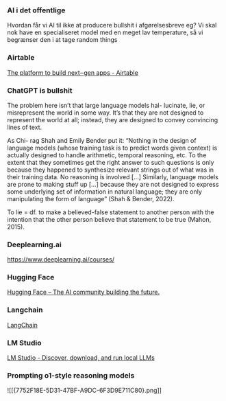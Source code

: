 ### AI i det offentlige
Hvordan får vi AI til ikke at producere bullshit i afgørelsesbreve eg? Vi skal nok have en specialiseret model med en meget lav temperature, så vi begrænser den i at tage random things

### Airtable
[The platform to build next‒gen apps - Airtable](https://www.airtable.com/)
### ChatGPT is bullshit

The problem here isn’t that large language models hal-
lucinate, lie, or misrepresent the world in some way. It’s that 
they are not designed to represent the world at all; instead, 
they are designed to convey convincing lines of text.

As Chi-
rag Shah and Emily Bender put it: “Nothing in the design 
of language models (whose training task is to predict words 
given context) is actually designed to handle arithmetic, 
temporal reasoning, etc. To the extent that they sometimes 
get the right answer to such questions is only because they 
happened to synthesize relevant strings out of what was in 
their training data. No reasoning is involved […] Similarly, 
language models are prone to making stuff up […] because 
they are not designed to express some underlying set of 
information in natural language; they are only manipulating 
the form of language” (Shah & Bender, 2022).

To lie = df. to make a believed-false statement to 
another person with the intention that the other person 
believe that statement to be true (Mahon, 2015).

### Deeplearning.ai
https://www.deeplearning.ai/courses/
### Hugging Face
[Hugging Face – The AI community building the future.](https://huggingface.co/) 
### Langchain
[LangChain](https://www.langchain.com/)

### LM Studio
[LM Studio - Discover, download, and run local LLMs](https://lmstudio.ai/)

### Prompting o1-style reasoning models
![[{7752F18E-5D31-47BF-A9DC-6F3D9E711C80}.png]]
